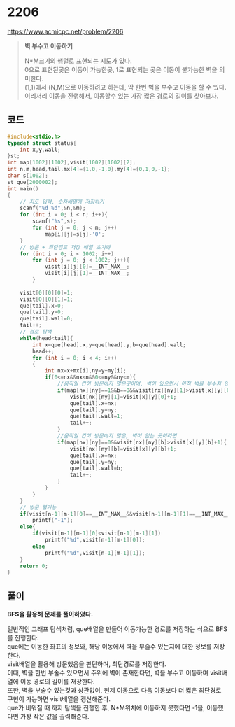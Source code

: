# 2206
https://www.acmicpc.net/problem/2206
> **<p>벽 부수고 이동하기</p>**
> N\*M크기의 행렬로 표현되는 지도가 있다.<br>
> 0으로 표현된곳은 이동이 가능한곳, 1로 표현되는 곳은 이동이 불가능한 벽을 의미한다.<br>
> (1,1)에서 (N,M)으로 이동하려고 하는데, 딱 한번 벽을 부수고 이동을 할 수 있다.<br>
> 이리저리 이동을 진행해서, 이동할수 있는 가장 짧은 경로의 길이를 찾아보자.<br>

## 코드
```c
#include<stdio.h>
typedef struct status{
    int x,y,wall;
}st;
int map[1002][1002],visit[1002][1002][2];
int n,m,head,tail,mx[4]={1,0,-1,0},my[4]={0,1,0,-1};
char s[1002];
st que[2000002];
int main()
{
    // 지도 입력, 숫자배열에 저장하기
    scanf("%d %d",&n,&m);
    for (int i = 0; i < n; i++){
        scanf("%s",s);
        for (int j = 0; j < m; j++)
            map[i][j]=s[j]-'0';
    }
    // 방문 + 최단경로 저장 배열 초기화
    for (int i = 0; i < 1002; i++)
        for (int j = 0; j < 1002; j++){
            visit[i][j][0]=__INT_MAX__;
            visit[i][j][1]=__INT_MAX__;
        }
    
    visit[0][0][0]=1;
    visit[0][0][1]=1;
    que[tail].x=0;
    que[tail].y=0;
    que[tail].wall=0;
    tail++;
    // 경로 탐색
    while(head<tail){
        int x=que[head].x,y=que[head].y,b=que[head].wall;
        head++;
        for (int i = 0; i < 4; i++)
        {
            int nx=x+mx[i],ny=y+my[i];
            if(0<=nx&&nx<n&&0<=ny&&ny<m){
                //움직일 칸이 방문하지 않은곳이며, 벽이 있으면서 아직 벽을 부수지 않았다면
                if(map[nx][ny]==1&&b==0&&visit[nx][ny][1]>visit[x][y][0]+1){
                    visit[nx][ny][1]=visit[x][y][0]+1;
                    que[tail].x=nx;
                    que[tail].y=ny;
                    que[tail].wall=1;
                    tail++;
                }
                //움직일 칸이 방문하지 않은, 벽이 없는 곳이라면
                if(map[nx][ny]==0&&visit[nx][ny][b]>visit[x][y][b]+1){
                    visit[nx][ny][b]=visit[x][y][b]+1;
                    que[tail].x=nx;
                    que[tail].y=ny;
                    que[tail].wall=b;
                    tail++;
                }
            }
        }
    }
    // 방문 불가능
    if(visit[n-1][m-1][0]==__INT_MAX__&&visit[n-1][m-1][1]==__INT_MAX__)
        printf("-1");
    else{
        if(visit[n-1][m-1][0]<visit[n-1][m-1][1])
            printf("%d",visit[n-1][m-1][0]);
        else
            printf("%d",visit[n-1][m-1][1]);
    }
    return 0;
}
```

## 풀이
**BFS을 활용해 문제를 풀이하였다.**

일반적인 그래프 탐색처럼, que배열을 만들어 이동가능한 경로를 저장하는 식으로 BFS를 진행한다.<br>
que에는 이동한 좌표의 정보와, 해당 이동에서 벽을 부술수 있는지에 대한 정보를 저장한다.<br>
visit배열을 활용해 방문했음을 판단하며, 최단경로를 저장한다.<br>
이때, 벽을 한번 부술수 있으면서 주위에 벽이 존재한다면, 벽을 부수고 이동하며 visit배열에 이동 경로의 길이를 저장한다.<br>
또한, 벽을 부술수 있는것과 상관없이, 현제 이동으로 다음 이동보다 더 짧은 최단경로 구현이 가능하면 visit배열을 갱신해준다.<br>
que가 비워질 때 까지 탐색을 진행한 후, N*M위치에 이동하지 못했다면 -1을, 이동했다면 가장 작은 값을 출력해준다.<br>